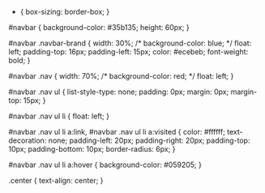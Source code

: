 * {
  box-sizing: border-box;
  }

#navbar {
background-color: #35b135;
height: 60px;
}

#navbar .navbar-brand {
width: 30%;
/* background-color: blue; */
float: left;
padding-top: 16px;
padding-left: 15px;
color: #ecebeb;
font-weight: bold;
}

#navbar .nav {
width: 70%;
/* background-color: red; */
float: left;
}

#navbar .nav ul {
list-style-type: none;
padding: 0px;
margin: 0px;
margin-top: 15px;
}

#navbar .nav ul li {
float: left;
}

#navbar .nav ul li a:link,
#navbar .nav ul li a:visited {
color: #ffffff;
text-decoration: none;
padding-left: 20px;
padding-right: 20px;
padding-top: 10px;
padding-bottom: 10px;
border-radius: 6px;
}

#navbar .nav ul li a:hover {
background-color: #059205;
}

.center {
text-align: center;
}